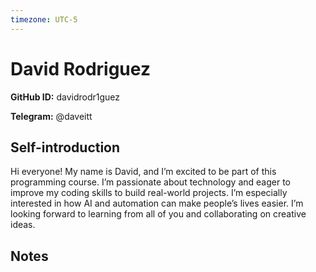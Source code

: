 ```yaml
---
timezone: UTC-5
---
```


# David Rodriguez

**GitHub ID:** davidrodr1guez

**Telegram:** @daveitt

## Self-introduction

Hi everyone! My name is David, and I’m excited to be part of this programming course. I’m passionate about technology and eager to improve my coding skills to build real-world projects. I’m especially interested in how AI and automation can make people’s lives easier. I’m looking forward to learning from all of you and collaborating on creative ideas.

## Notes

<!-- Content_START -->


<!-- Content_END -->
